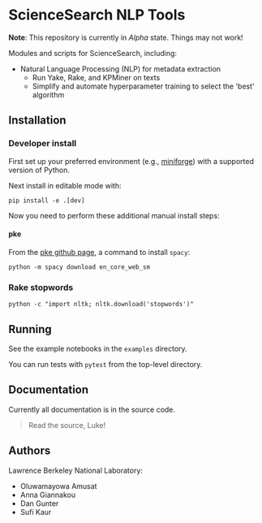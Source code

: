 # ScienceSearch NLP Tools

**Note**: This repository is currently in _Alpha_ state. Things may not work!

Modules and scripts for ScienceSearch, including:

* Natural Language Processing (NLP) for metadata extraction
    - Run Yake, Rake, and KPMiner on texts
    - Simplify and automate hyperparameter training to select the 'best' algorithm

## Installation

### Developer install

First set up your preferred environment (e.g., [miniforge](https://github.com/conda-forge/miniforge)) with a supported version of Python.

Next install in editable mode with:

```shell
pip install -e .[dev]
```

Now you need to perform these additional manual install steps:

#### pke

From the [pke github page](https://github.com/boudinfl/pke), a command to install `spacy`:

```shell
python -m spacy download en_core_web_sm
```

### Rake stopwords

```shell
python -c "import nltk; nltk.download('stopwords')"
```

## Running

See the example notebooks in the `examples` directory.

You can run tests with `pytest` from the top-level directory.

## Documentation

Currently all documentation is in the source code.

> Read the source, Luke!

## Authors

Lawrence Berkeley National Laboratory:

- Oluwamayowa Amusat
- Anna Giannakou
- Dan Gunter
- Sufi Kaur
